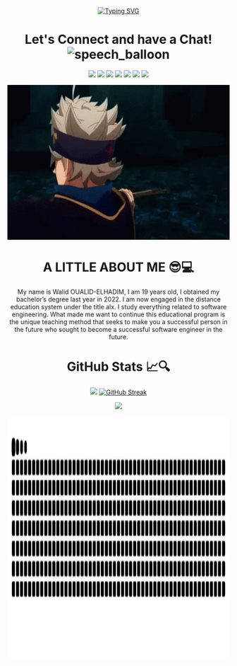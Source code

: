 <div align="center">
            
[![Typing SVG](https://readme-typing-svg.herokuapp.com?font=Lora&weight=700&size=27&pause=1000&color=9160FFFF&background=F9FFF400&center=true&vCenter=true&width=500&height=60&lines=%F0%9F%91%8BHey+there+it's+me;%E2%95%B0%E2%9C%A7OUALID+ELHADIM%E2%80%A2%E2%80%A2%E1%9D%B0%F0%9F%92%93;+I'm+a+19-year-old+%F0%9F%99%8B;I'living++in+%F0%9F%87%B2%F0%9F%87%A6+Morocco;%F0%9F%92%BB+I'm+obsessed+with+coding;I'Love+learning+new+things+%F0%9F%A7%91%E2%80%8D%F0%9F%92%BB;I'm+software+atengineer+at+ALX%F0%9F%98%8E)](https://git.io/typing-svg)

<h1>
<div align="center"> Let's Connect and have a Chat!<g-emoji class="g-emoji" alias="speech_balloon" fallback-src="https://github.githubassets.com/images/icons/emoji/unicode/1f4ac.png"><img class="emoji" alt="speech_balloon" height="20" width="20" src="https://github.githubassets.com/images/icons/emoji/unicode/1f4ac.png"></g-emoji></div>
</h1>


<div align="center"><p><a href="https://twitter.com/walid_|   ELHADIM" target="_blank"><img
            src="https://img.shields.io/badge/|-OUALID-blue?logo=twitter&style=for-the-badge"/></a> <a href="https://www.facebook.com/walid.hdm.33" target="_blank"><img
            src="https://img.shields.io/badge/|-OUALID-blue?logo=facebook&style=for-the-badge"/></a> <a href="https://www.instagram.com/walid.hdm/" target="_blank"><img
            src="https://img.shields.io/badge/|-OUALID-blue?logo=instagram&style=for-the-badge"/></a> <a href="mailto:walid ELHADIM8@gmail.com"><img
            src="https://img.shields.io/badge/|-OUALID-blue?logo=gmail&style=for-the-badge"/></a> <a href="https://www.linkedin.com/in/walid-ELHADIM-752a04268" target="_blank"><img
            src="https://img.shields.io/badge/%7C-OUALID-blue?style=for-the-badge&logo=linkedin"/></a> <a href="https://wa.me//+212606956478"><img
            src="https://img.shields.io/badge/|-OUALID-blue?logo=WhatsApp&style=for-the-badge"/></a> <a href=https://t.me/Walid_Hdm_2004 target="_blank"><img
            src="https://img.shields.io/badge/|-OUALID-blue?logo=telegram&style=for-the-badge"/></a></p></div>
                 
 <div align="center">          
<img src="PIPLO1/s9.gif" alt="coding" width="700px" height="350px" /></div>
       
            
<h1><a>A LITTLE ABOUT ME 😎💻<a></h1>
<p dir="auto">My name is Walid OUALID-ELHADIM, I am 19 years old, I obtained my bachelor’s degree last year in 2022. I am now engaged in the distance education system under the title alx. I study everything related to software engineering. What made me want to continue this educational program is the unique teaching method that seeks to make you a successful person in the future who sought to become a successful software engineer in the future.</p></h1>

# GitHub Stats 📈🔍
 
![](https://github-readme-stats.vercel.app/api?username=OUALIID&theme=radical&hide_border=true&include_all_commits=true&count_private=true&bg_color=-25%2C2000EBFE%2CEB545400) [![GitHub Streak](https://streak-stats.demolab.com?user=OUALIID&theme=highcontrast&hide_border=true&border_radius=3.5&border=EB5454&stroke=EB5454&ring=EB5454&background=25%2CEB545400%2C2000EBFE)](https://git.io/streak-stats)

![](https://github-readme-stats.vercel.app/api/top-langs/?username=OUALIID&theme=radical&hide_border=true&include_all_commits=true&count_private=true&layout=compact&bg_color=%2C2000EBFE%2CEB545400%2C2000EBFE)


<div align="center">          
<img src="PIPLO1/snake.svg" alt="coding" width="900px" height="550px" /></div>

            
       
